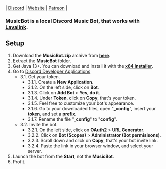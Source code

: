 | [Discord](https://discord.gg/ycYmMmP)        | [Website](https://kellphy.com)          | [Patreon](https://www.kellphy.com/patreon) |

### MusicBot is a local Discord Music Bot, that works with [Lavalink](https://github.com/freyacodes/Lavalink).  
## Setup  

1. Download the **MusicBot.zip** archive from [**here**](https://github.com/Kellphy/MusicBot/releases).  
2. Extract the **MusicBot** folder.  
3. Get Java 13+. You can download and install it with the [**x64 Installer**](https://www.oracle.com/java/technologies/downloads/#jdk17-windows).   
4. Go to [Discord Developer Applications](https://discord.com/developers/applications)  
   - 3.1. Get your token.  
      - 3.1.1. Create a **New Application**.  
      - 3.1.2. On the left side, click on **Bot**.  
      - 3.1.3. Click on **Add Bot** > **Yes, do it**.  
      - 3.1.4. Under **Token**, click on **Copy**, that's your token.  
      - 3.1.5. Feel free to customize your bot's appearance.  
      - 3.1.6. Go to your downloaded files, open "**_config**", insert your **token**, and set a **prefix**.  
      - 3.1.7. Rename the file "**_config**" to "**config**".  
   - 3.2. Invite the bot.  
      - 3.2.1. On the left side, click on **OAuth2** > **URL Generator**.  
      - 3.2.2. Click on **Bot (Scopes)** > **Administrator (Bot permisisons)**.  
      - 3.2.3. Scroll down and click on **Copy**, that's your bot invite link. 
      - 3.2.4. Paste the link in your browser window, and select your server. 
5. Launch the bot from the **Start**, not the **MusicBot**.  
6. Profit.  
